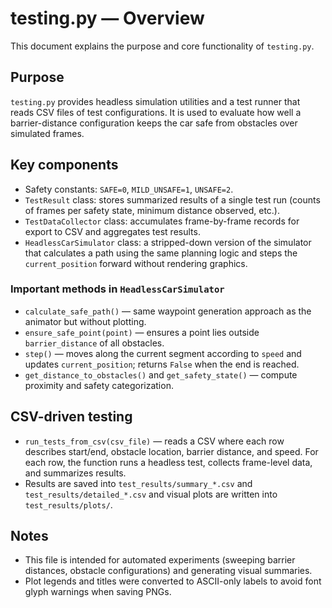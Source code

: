 # testing.py — Overview

This document explains the purpose and core functionality of `testing.py`.

## Purpose

`testing.py` provides headless simulation utilities and a test runner that reads CSV files of test configurations. It is used to evaluate how well a barrier-distance configuration keeps the car safe from obstacles over simulated frames.

## Key components

- Safety constants: `SAFE=0`, `MILD_UNSAFE=1`, `UNSAFE=2`.
- `TestResult` class: stores summarized results of a single test run (counts of frames per safety state, minimum distance observed, etc.).
- `TestDataCollector` class: accumulates frame-by-frame records for export to CSV and aggregates test results.
- `HeadlessCarSimulator` class: a stripped-down version of the simulator that calculates a path using the same planning logic and steps the `current_position` forward without rendering graphics.

### Important methods in `HeadlessCarSimulator`
- `calculate_safe_path()` — same waypoint generation approach as the animator but without plotting.
- `ensure_safe_point(point)` — ensures a point lies outside `barrier_distance` of all obstacles.
- `step()` — moves along the current segment according to `speed` and updates `current_position`; returns `False` when the end is reached.
- `get_distance_to_obstacles()` and `get_safety_state()` — compute proximity and safety categorization.

## CSV-driven testing

- `run_tests_from_csv(csv_file)` — reads a CSV where each row describes start/end, obstacle location, barrier distance, and speed. For each row, the function runs a headless test, collects frame-level data, and summarizes results.
- Results are saved into `test_results/summary_*.csv` and `test_results/detailed_*.csv` and visual plots are written into `test_results/plots/`.

## Notes

- This file is intended for automated experiments (sweeping barrier distances, obstacle configurations) and generating visual summaries.
- Plot legends and titles were converted to ASCII-only labels to avoid font glyph warnings when saving PNGs.
